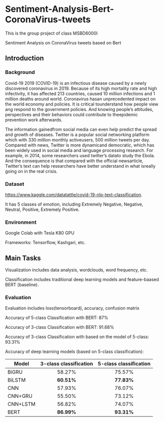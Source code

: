 # Sentiment-Analysis-Bert-CoronaVirus-tweets
This is the group project of class MSBD6000I

Sentiment Analysis on CoronaVirus tweets based on Bert

## Introduction
### Background
Covid-19 2019 (COVID-19) is an infectious disease caused by a newly discovered coronavirus in 2019. Because of its high mortality rate and high infectivity, it has affected 213 countries, caused 10 million infections and 1 million deaths around world. Coronavirus hasan unprecedented impact on the world economy and policies. It is critical tounderstand how people view ang respond to the government policies. And knowing people’s attitudes, perspectives and their behaviors could contribute to theepidemic prevention work afterwards.

The information gainedfrom social media can even help predict the spread and growth of diseases. Twitter is a popular social networking platform which with 330 million monthly activeusers, 500 million tweets per day. Compared with news, Twitter is more dynamicand democratic, which has been widely used in social media and language processing research. For example, in 2014, some researchers used twitter’s datato study the Ebola. And the consequence is that compared with the official newsarticle, Twitter’s text can help researchers have better understand in what isreally going on in the real crisis.

### Dataset
https://www.kaggle.com/datatattle/covid-19-nlp-text-classification.

It has 5 classes of emotion, including Extremely Negative, Negative, Neutral, Positive, Extremely Positive.

### Environment
Google Colab with Tesla K80 GPU

Frameworks: Tensorflow, Kashgari, etc.


## Main Tasks
Visualization includes data analysis, wordclouds, word frequency, etc.

Classification includes traditional deep learning models and feature-baased BERT (baseline).

### Evaluation
Evaluation includes loss(tensorboard), accuracy, confusion matrix

Accuracy of 5-class Classification with BERT: 87%

Accuracy of 3-class Classification with BERT: 91.68%

Accuracy of 3-class Classification with based on the model of 5-class: 93.31%

Accuracy of deep learning models (based on 5-class classification):

| Model      | 3-class classification     | 5-class classification     |
| ---------- | :-----------------------:  | :------------------------: |
| BiGRU      | 58.27%                     | 75.57%                     |
| BiLSTM     | **60.51%**                 | **77.83%**                 |
| CNN        | 57.93%                     | 76.07%                     |
| CNN+GRU    | 55.50%                     | 73.12%                     |
| CNN+LSTM   | 56.82%                     | 74.07%                     |
| BERT       | **86.99%**                 | **93.31%**                 |
